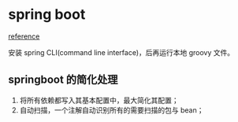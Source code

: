 # spring boot

[reference](https://docs.spring.io/spring-boot/docs/current-SNAPSHOT/reference/htmlsingle/#getting-started-scoop-cli-installation)

安装 spring CLI(command line interface)，后再运行本地 groovy 文件。

## springboot 的简化处理

1. 将所有依赖都写入其基本配置中，最大简化其配置；
2. 自动扫描，一个注解自动识别所有的需要扫描的包与 bean；
